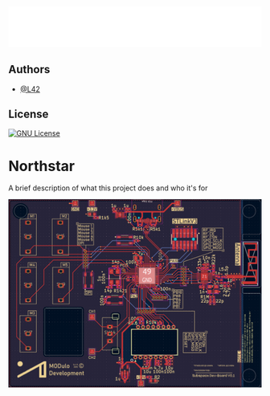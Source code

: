 ![Logo](https://raw.githubusercontent.com/L4-2/MODulo-Northstar/refs/heads/main/7neg-Recovered.png)
##

## Authors

- [@L42](https://www.github.com/L4-2)

## License
[![GNU License](https://img.shields.io/github/license/L4-2/MODulo-Northstar)](https://choosealicense.com/licenses/gpl-3.0/)



# Northstar

A brief description of what this project does and who it's for

![PCB](https://github.com/L4-2/MODulo-Northstar/blob/main/Screenshot%202025-08-27%20215550.png?raw=true)

